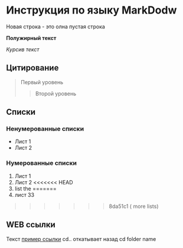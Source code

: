 # Инструкция по языку MarkDodw

Новая строка - это олна пустая строка

**Полужирный текст**

*Курсив текст*

## Цитирование
> Первый уровень
>> Второй уровень

## Списки
### Ненумерованные списки
* Лист 1
* Лист 2
### Нумерованные списки
1. Лист 1
2. Лист 2
<<<<<<< HEAD
3. list the
=======
3. лист 33
>>>>>>> 8da51c1 ( more lists)

## WEB ссылки
Текст [пример ссылки](http.example.com "Всплывающая подсказка")
cd.. откатывает назад
cd folder name
